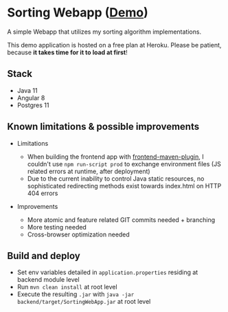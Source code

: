 # Sorting Webapp ([Demo](https://sorting-web-app.herokuapp.com/))

A simple Webapp that utilizes my sorting algorithm implementations.

This demo application is hosted on a free plan at Heroku. Please be patient, because **it takes time for it to load at first**!

## Stack

- Java 11
- Angular 8
- Postgres 11

## Known limitations & possible improvements

- Limitations
    - When building the frontend app with [frontend-maven-plugin](https://github.com/eirslett/frontend-maven-plugin), I couldn't use `npm run-script prod` to exchange environment files (JS related errors at runtime, after deployment)
    - Due to the current inability to control Java static resources, no sophisticated redirecting methods exist towards index.html on HTTP 404 errors
    
- Improvements
    - More atomic and feature related GIT commits needed + branching
    - More testing needed
    - Cross-browser optimization needed

## Build and deploy

- Set env variables detailed in `application.properties` residing at backend module level
- Run `mvn clean install` at root level
- Execute the resulting `.jar` with `java -jar backend/target/SortingWebApp.jar` at root level
